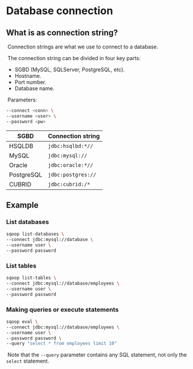 # Database connection

## What is as connection string?

​	Connection strings are what we use to connect to a database.

​	The connection string can be divided in four key parts:

- SGBD (MySQL, SQLServer, PostgreSQL, etc).
- Hostname.
- Port number.
- Database name.

​	Parameters:

```bash
--connect <conn> \
--username <user> \
--password <pw>
```

| SGBD       | Connection string  |
| ---------- | ------------------ |
| HSQLDB     | `jdbc:hsqlbd:*//`  |
| MySQL      | `jdbc:mysql://`    |
| Oracle     | `jdbc:oracle:*//`  |
| PostgreSQL | `jdbc:postgres://` |
| CUBRID     | `jdbc:cubrid:/*`   |

## Example

### List databases

```bash
sqoop list-databases \
--connect jdbc:mysql://database \
--username user \
--password password
```

### List tables

```bash
sqoop list-tables \
--connect jdbc:mysql://database/employees \
--username user \
--password password
```

### Making queries or execute statements

```bash
sqoop eval \
--connect jdbc:mysql://database/employees \
--username user \
--password password \
--query "select * from employees limit 10"
```

​	Note that the `--query` parameter contains any SQL statement, not only the `select` statement.
